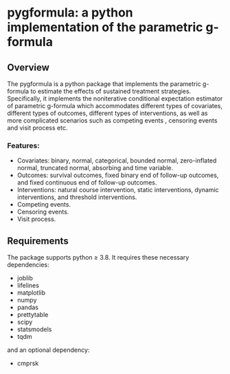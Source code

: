 # pygformula: a python implementation of the parametric g-formula


## Overview
The pygformula is a python package that implements the parametric g-formula to estimate the effects of sustained treatment strategies.
Specifically, it implements the noniterative conditional expectation estimator of parametric g-formula which accommodates 
different types of covariates, different types of outcomes, different types of interventions, as well as more complicated scenarios such as competing events
, censoring events and visit process etc.

### Features: 

* Covariates: binary, normal, categorical, bounded normal, zero-inflated normal, truncated normal, absorbing and time variable. 
* Outcomes: survival outcomes, fixed binary end of follow-up outcomes, and fixed continuous end of follow-up outcomes.
* Interventions: natural course intervention, static interventions, dynamic interventions, and threshold interventions.
* Competing events.
* Censoring events.
* Visit process.


## Requirements

The package supports python ≥ 3.8. It requires these necessary dependencies:

- joblib
- lifelines
- matplotlib
- numpy
- pandas
- prettytable
- scipy
- statsmodels
- tqdm

and an optional dependency:

- cmprsk
